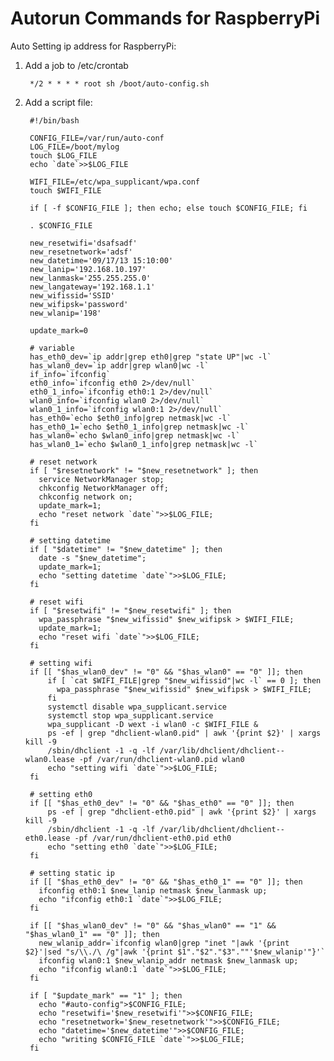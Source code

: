 Autorun Commands for RaspberryPi
======
Auto Setting ip address for RaspberryPi:

1. Add a job to /etc/crontab

        */2 * * * * root sh /boot/auto-config.sh

2. Add a script file:

        #!/bin/bash
        
        CONFIG_FILE=/var/run/auto-conf
        LOG_FILE=/boot/mylog
        touch $LOG_FILE
        echo `date`>>$LOG_FILE
        
        WIFI_FILE=/etc/wpa_supplicant/wpa.conf
        touch $WIFI_FILE
        
        if [ -f $CONFIG_FILE ]; then echo; else touch $CONFIG_FILE; fi
        
        . $CONFIG_FILE
        
        new_resetwifi='dsafsadf'
        new_resetnetwork='adsf'
        new_datetime='09/17/13 15:10:00'
        new_lanip='192.168.10.197'
        new_lanmask='255.255.255.0'
        new_langateway='192.168.1.1'
        new_wifissid='SSID'
        new_wifipsk='password'
        new_wlanip='198'
        
        update_mark=0
        
        # variable
        has_eth0_dev=`ip addr|grep eth0|grep "state UP"|wc -l`
        has_wlan0_dev=`ip addr|grep wlan0|wc -l`
        if_info=`ifconfig`
        eth0_info=`ifconfig eth0 2>/dev/null`
        eth0_1_info=`ifconfig eth0:1 2>/dev/null`
        wlan0_info=`ifconfig wlan0 2>/dev/null`
        wlan0_1_info=`ifconfig wlan0:1 2>/dev/null`
        has_eth0=`echo $eth0_info|grep netmask|wc -l`
        has_eth0_1=`echo $eth0_1_info|grep netmask|wc -l`
        has_wlan0=`echo $wlan0_info|grep netmask|wc -l`
        has_wlan0_1=`echo $wlan0_1_info|grep netmask|wc -l`
        
        # reset network
        if [ "$resetnetwork" != "$new_resetnetwork" ]; then
          service NetworkManager stop;
          chkconfig NetworkManager off;
          chkconfig network on;
          update_mark=1;
          echo "reset network `date`">>$LOG_FILE;
        fi
        
        # setting datetime
        if [ "$datetime" != "$new_datetime" ]; then
          date -s "$new_datetime";
          update_mark=1;
          echo "setting datetime `date`">>$LOG_FILE;
        fi
        
        # reset wifi
        if [ "$resetwifi" != "$new_resetwifi" ]; then
          wpa_passphrase "$new_wifissid" $new_wifipsk > $WIFI_FILE;
          update_mark=1;
          echo "reset wifi `date`">>$LOG_FILE;
        fi
        
        # setting wifi
        if [[ "$has_wlan0_dev" != "0" && "$has_wlan0" == "0" ]]; then
            if [ `cat $WIFI_FILE|grep "$new_wifissid"|wc -l` == 0 ]; then
              wpa_passphrase "$new_wifissid" $new_wifipsk > $WIFI_FILE;
            fi
            systemctl disable wpa_supplicant.service
            systemctl stop wpa_supplicant.service
            wpa_supplicant -D wext -i wlan0 -c $WIFI_FILE &
            ps -ef | grep "dhclient-wlan0.pid" | awk '{print $2}' | xargs kill -9
            /sbin/dhclient -1 -q -lf /var/lib/dhclient/dhclient--wlan0.lease -pf /var/run/dhclient-wlan0.pid wlan0
            echo "setting wifi `date`">>$LOG_FILE;
        fi
        
        # setting eth0
        if [[ "$has_eth0_dev" != "0" && "$has_eth0" == "0" ]]; then
            ps -ef | grep "dhclient-eth0.pid" | awk '{print $2}' | xargs kill -9
            /sbin/dhclient -1 -q -lf /var/lib/dhclient/dhclient--eth0.lease -pf /var/run/dhclient-eth0.pid eth0
            echo "setting eth0 `date`">>$LOG_FILE;
        fi
        
        # setting static ip
        if [[ "$has_eth0_dev" != "0" && "$has_eth0_1" == "0" ]]; then 
          ifconfig eth0:1 $new_lanip netmask $new_lanmask up; 
          echo "ifconfig eth0:1 `date`">>$LOG_FILE;
        fi
        
        if [[ "$has_wlan0_dev" != "0" && "$has_wlan0" == "1" && "$has_wlan0_1" == "0" ]]; then
          new_wlanip_addr=`ifconfig wlan0|grep "inet "|awk '{print $2}'|sed "s/\\./\ /g"|awk '{print $1"."$2"."$3".""'$new_wlanip'"}'`
          ifconfig wlan0:1 $new_wlanip_addr netmask $new_lanmask up;
          echo "ifconfig wlan0:1 `date`">>$LOG_FILE;
        fi
        
        if [ "$update_mark" == "1" ]; then
          echo "#auto-config">$CONFIG_FILE;
          echo "resetwifi='$new_resetwifi'">>$CONFIG_FILE;
          echo "resetnetwork='$new_resetnetwork'">>$CONFIG_FILE;
          echo "datetime='$new_datetime'">>$CONFIG_FILE;
          echo "writing $CONFIG_FILE `date`">>$LOG_FILE;
        fi

